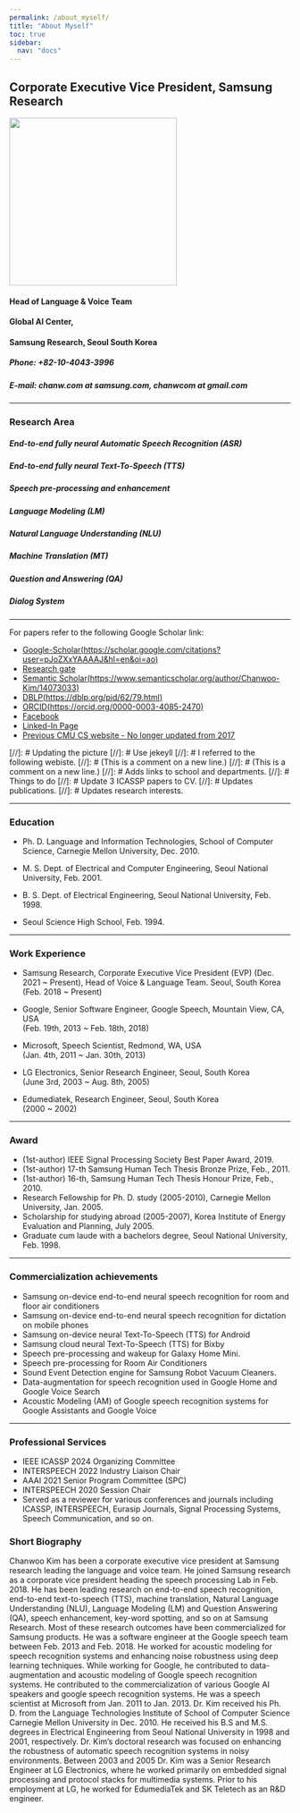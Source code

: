 ```yaml
---
permalink: /about_myself/
title: "About Myself"
toc: true
sidebar:
  nav: "docs"
---
```




## Corporate Executive Vice President, Samsung Research
<img src="/assets/images/chanwoo_kim_fb.jpg" width="300"/>

#### Head of Language & Voice Team
#### Global AI Center,
#### Samsung Research, Seoul South Korea

##### Phone: +82-10-4043-3996
##### E-mail: chanw.com at samsung.com, chanwcom at gmail.com

----------------------------------------------------------------------

### Research Area
#####    End-to-end fully neural Automatic Speech Recognition (ASR)
#####    End-to-end fully neural Text-To-Speech (TTS)
#####    Speech pre-processing and enhancement
#####    Language Modeling (LM)
#####    Natural Language Understanding (NLU)
#####    Machine Translation (MT)
#####    Question and Answering (QA)
#####    Dialog System

----------------------------------------------------------------------

For papers refer to the following Google Scholar link:
 - [Google-Scholar(https://scholar.google.com/citations?user=pJoZXxYAAAAJ&hl=en&oi=ao)](https://scholar.google.com/citations?user=pJoZXxYAAAAJ&hl=en&oi=ao)
 - [Research gate](https://www.researchgate.net/profile/Chanwoo-Kim-4)
 - [Semantic Scholar(https://www.semanticscholar.org/author/Chanwoo-Kim/14073033)](https://www.semanticscholar.org/author/Chanwoo-Kim/14073033)
 - [DBLP(https://dblp.org/pid/62/79.html)](https://dblp.org/pid/62/79.html)
 - [ORCID(https://orcid.org/0000-0003-4085-2470)](https://orcid.org/0000-0003-4085-2470)
 - [Facebook](https://www.facebook.com/chanwcom)
 - [Linked-In Page](https://www.linkedin.com/in/chanwoo-kim-2628a622/)
 - [Previous CMU CS website - No longer updated from 2017](http://www.cs.cmu.edu/~chanwook/)


[//]: # Updating the picture
[//]: # Use jekeyll
[//]: # I referred to the following webiste.
[//]: # (This is a comment on a new line.)
[//]: # (This is a comment on a new line.)
[//]: # Adds links to school and departments.
[//]: # Things to do
[//]: # Update 3 ICASSP papers to CV.
[//]: # Updates publications.
[//]: # Updates research interests.

----------------------------------------------------------------------

### Education

 - Ph. D. Language and Information Technologies, School of Computer Science, Carnegie Mellon University, Dec. 2010.

 - M. S. Dept. of Electrical and Computer Engineering, Seoul National University, Feb. 2001.

 - B. S. Dept. of Electrical Engineering, Seoul National University, Feb. 1998.

 - Seoul Science High School, Feb. 1994.

----------------------------------------------------------------------

### Work Experience

 - Samsung Research, Corporate Executive Vice President (EVP) (Dec. 2021 ~ Present), Head of Voice & Language Team.  Seoul, South Korea\
   (Feb. 2018 ~ Present)

 - Google, Senior Software Engineer, Google Speech, Mountain View, CA, USA\
   (Feb. 19th, 2013 ~ Feb. 18th, 2018)
 
 - Microsoft, Speech Scientist, Redmond, WA, USA\
   (Jan. 4th, 2011 ~ Jan. 30th, 2013)

 - LG Electronics, Senior Research Engineer, Seoul, South Korea\
   (June 3rd, 2003 ~ Aug. 8th, 2005)

 - Edumediatek, Research Engineer, Seoul, South Korea\
   (2000 ~ 2002)

----------------------------------------------------------------------

### Award
  - (1st-author) IEEE Signal Processing Society Best Paper Award, 2019.
  - (1st-author) 17-th Samsung Human Tech Thesis Bronze Prize, Feb., 2011.
  - (1st-author) 16-th, Samsung Human Tech Thesis Honour Prize, Feb., 2010.
  - Research Fellowship for Ph. D. study (2005-2010), Carnegie Mellon
    University, Jan. 2005.
  - Scholarship for studying abroad (2005-2007), Korea Institute of Energy Evaluation and
    Planning, July 2005.
  - Graduate cum laude with a bachelors degree, Seoul National University, Feb.
    1998.

----------------------------------------------------------------------

### Commercialization achievements
  - Samsung on-device end-to-end neural speech recognition for room and floor air
    conditioners
  - Samsung on-device end-to-end neural speech recognition for dictation on mobile phones
  - Samsung on-device neural Text-To-Speech (TTS) for Android
  - Samsung cloud neural Text-To-Speech (TTS) for Bixby
  - Speech pre-processing and wakeup for Galaxy Home Mini.
  - Speech pre-processing for Room Air Conditioners
  - Sound Event Detection engine for Samsung Robot Vacuum Cleaners. 
  - Data-augmentation for speech recognition used in Google Home and Google Voice Search
  - Acoustic Modeling (AM) of Google speech recognition systems for Google
    Assistants and Google Voice


----------------------------------------------------------------------

### Professional Services
  - IEEE ICASSP 2024 Organizing Committee
  - INTERSPEECH 2022 Industry Liaison Chair
  - AAAI 2021 Senior Program Committee (SPC)
  - INTERSPEECH 2020 Session Chair
  - Served as a reviewer for various conferences and journals including ICASSP,
    INTERSPEECH, Eurasip Journals, Signal Processing Systems, Speech
Communication, and so on.

### Short Biography


Chanwoo Kim has been a corporate executive vice president at Samsung research leading the language and voice team. He joined Samsung research as a corporate vice president heading the speech processing Lab in Feb. 2018. He has been leading research on end-to-end speech recognition, end-to-end text-to-speech (TTS), machine translation, Natural Language Understanding (NLU), Language Modeling (LM) and Question Answering (QA), speech enhancement, key-word spotting, and so on at Samsung Research. Most of these research outcomes have been commercialized for Samsung products. He was a software engineer at the Google speech team between Feb. 2013 and Feb. 2018. He worked for acoustic modeling for speech recognition systems and enhancing noise robustness using deep learning techniques. While working for Google, he contributed to data-augmentation and acoustic modeling of Google speech recognition systems. He contributed to the commercialization of various Google AI speakers and google speech recognition systems. He was a speech scientist at Microsoft from Jan. 2011 to Jan. 2013. Dr. Kim received his Ph. D. from the Language Technologies Institute of School of Computer Science Carnegie Mellon University in Dec. 2010. He received his B.S and M.S. degrees in Electrical Engineering from Seoul National University in 1998 and 2001, respectively. Dr. Kim’s doctoral research was focused on enhancing the robustness of automatic speech recognition systems in noisy environments. Between 2003 and 2005 Dr. Kim was a Senior Research Engineer at LG Electronics, where he worked primarily on embedded signal processing and protocol stacks for multimedia systems. Prior to his employment at LG, he worked for EdumediaTek and SK Teletech as an R&D engineer. 
